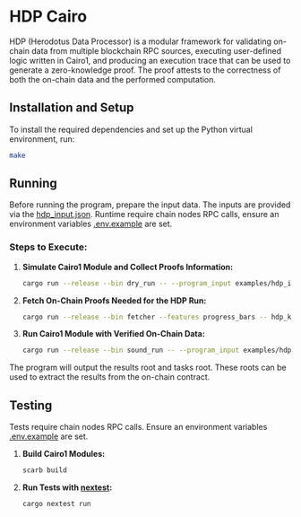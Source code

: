 # HDP Cairo

HDP (Herodotus Data Processor) is a modular framework for validating on-chain data from multiple blockchain RPC sources, executing user-defined logic written in Cairo1, and producing an execution trace that can be used to generate a zero-knowledge proof. The proof attests to the correctness of both the on-chain data and the performed computation.

## Installation and Setup

To install the required dependencies and set up the Python virtual environment, run:

```bash
make
```

## Running

Before running the program, prepare the input data. The inputs are provided via the [hdp_input.json](examples/hdp_input.json).
Runtime require chain nodes RPC calls, ensure an environment variables [.env.example](.env.example) are set.

### Steps to Execute:

1. **Simulate Cairo1 Module and Collect Proofs Information:**
   ```bash
   cargo run --release --bin dry_run -- --program_input examples/hdp_input.json --program_output hdp_keys.json --layout starknet_with_keccak
   ```

2. **Fetch On-Chain Proofs Needed for the HDP Run:**
   ```bash
   cargo run --release --bin fetcher --features progress_bars -- hdp_keys.json --program_output hdp_proofs.json
   ```

3. **Run Cairo1 Module with Verified On-Chain Data:**
   ```bash
   cargo run --release --bin sound_run -- --program_input examples/hdp_input.json --program_proofs hdp_proofs.json --print_output --layout starknet_with_keccak --cairo_pie_output pie.zip
   ```

The program will output the results root and tasks root. These roots can be used to extract the results from the on-chain contract.

## Testing

Tests require chain nodes RPC calls. Ensure an environment variables [.env.example](.env.example) are set.

1. **Build Cairo1 Modules:**
   ```bash
   scarb build
   ```

2. **Run Tests with [nextest](https://nexte.st/):**
   ```bash
   cargo nextest run
   ```

